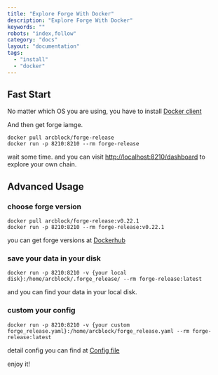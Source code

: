 ```yaml
---
title: "Explore Forge With Docker"
description: "Explore Forge With Docker"
keywords: ""
robots: "index,follow"
category: "docs"
layout: "documentation"
tags: 
  - "install"
  - "docker"
---
```




## Fast Start

No matter which OS you are using, you have to install [Docker client]("https://www.docker.com/products/docker-desktop")

And then get forge iamge.

``` shell
docker pull arcblock/forge-release
docker run -p 8210:8210 --rm forge-release
```

wait some time. and you can visit [http://localhost:8210/dashboard](http://localhost:8210/dashboard) to explore your own chain.

## Advanced Usage

### choose forge version

``` shell
docker pull arcblock/forge-release:v0.22.1
docker run -p 8210:8210 --rm forge-release:v0.22.1
```

you can get forge versions at [Dockerhub](https://cloud.docker.com/u/arcblock/repository/docker/arcblock/forge-release/tags)

### save your data in your disk

``` shell
docker run -p 8210:8210 -v {your local disk}:/home/arcblock/.forge_release/ --rm forge-release:latest
```

and you can find your data in your local disk. 

### custom your config

``` shell
docker run -p 8210:8210 -v {your custom forge_release.yaml}:/home/arcblock/forge_release.yaml --rm forge-release:latest
```

detail config you can find at [Config file](../core/configuration.md)

enjoy it!

